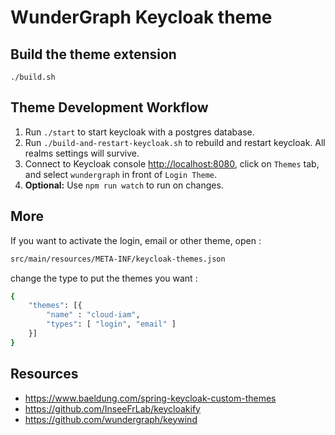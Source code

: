 # WunderGraph Keycloak theme

## Build the theme extension

```
./build.sh
```

## Theme Development Workflow

1. Run `./start` to start keycloak with a postgres database.
2. Run `./build-and-restart-keycloak.sh` to rebuild and restart keycloak. All realms settings will survive.
3. Connect to Keycloak console [http://localhost:8080](http://localhost:8080), click on `Themes` tab, and select `wundergraph` in front of `Login Theme`.
4. **Optional:** Use `npm run watch` to run on changes.

## More

If you want to activate the login, email or other theme, open :
```bash
src/main/resources/META-INF/keycloak-themes.json
```
change the type to put the themes you want :
```bash
{
    "themes": [{
        "name" : "cloud-iam",
        "types": [ "login", "email" ]
    }]
}
```


## Resources

- https://www.baeldung.com/spring-keycloak-custom-themes
- https://github.com/InseeFrLab/keycloakify
- https://github.com/wundergraph/keywind
